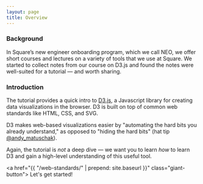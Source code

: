 ```yaml
---
layout: page
title: Overview
---
```


### Background

In Square’s new engineer onboarding program, which we call NEO, we offer short
courses and lectures on a variety of tools that we use at Square. We started to
collect notes from our course on D3.js and found the notes were well-suited for
a tutorial — and worth sharing.

### Introduction

The tutorial provides a quick intro to [D3.js](http://d3js.org/), a Javascript
library for creating data visualizations in the browser. D3 is built on top of
common web standards like HTML, CSS, and SVG.

D3 makes web-based visualizations easier by "automating the hard bits you already
understand," as opposed to "hiding the hard
bits" (hat tip [@andy_matuschak](https://twitter.com/andy_matuschak/status/365547794129358849)).

Again, the tutorial is _not_ a deep dive — we want you to learn _how_ to learn
D3 and gain a high-level understanding of this useful tool.

<a href="{{ "/web-standards/" | prepend: site.baseurl }}" class="giant-button">
  Let's get started!
</a>
